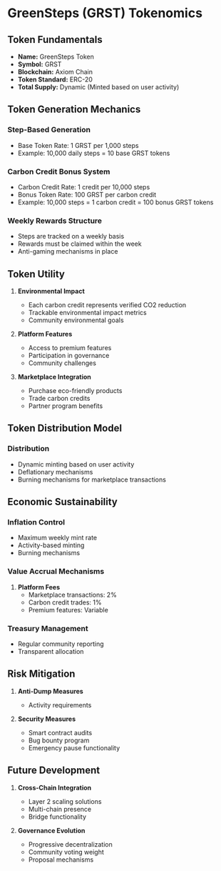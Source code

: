 # GreenSteps (GRST) Tokenomics

## Token Fundamentals

- **Name:** GreenSteps Token
- **Symbol:** GRST
- **Blockchain:** Axiom Chain
- **Token Standard:** ERC-20
- **Total Supply:** Dynamic (Minted based on user activity)

## Token Generation Mechanics

### Step-Based Generation

- Base Token Rate: 1 GRST per 1,000 steps
- Example: 10,000 daily steps = 10 base GRST tokens

### Carbon Credit Bonus System

- Carbon Credit Rate: 1 credit per 10,000 steps
- Bonus Token Rate: 100 GRST per carbon credit
- Example: 10,000 steps = 1 carbon credit = 100 bonus GRST tokens

### Weekly Rewards Structure

- Steps are tracked on a weekly basis
- Rewards must be claimed within the week
- Anti-gaming mechanisms in place

## Token Utility

1. **Environmental Impact**

   - Each carbon credit represents verified CO2 reduction
   - Trackable environmental impact metrics
   - Community environmental goals

2. **Platform Features**

   - Access to premium features
   - Participation in governance
   - Community challenges

3. **Marketplace Integration**
   - Purchase eco-friendly products
   - Trade carbon credits
   - Partner program benefits

## Token Distribution Model

### Distribution

- Dynamic minting based on user activity
- Deflationary mechanisms
- Burning mechanisms for marketplace transactions

## Economic Sustainability

### Inflation Control

- Maximum weekly mint rate
- Activity-based minting
- Burning mechanisms

### Value Accrual Mechanisms

1. **Platform Fees**
   - Marketplace transactions: 2%
   - Carbon credit trades: 1%
   - Premium features: Variable

### Treasury Management

- Regular community reporting
- Transparent allocation

## Risk Mitigation

1. **Anti-Dump Measures**

   - Activity requirements

2. **Security Measures**
   - Smart contract audits
   - Bug bounty program
   - Emergency pause functionality

## Future Development

1. **Cross-Chain Integration**

   - Layer 2 scaling solutions
   - Multi-chain presence
   - Bridge functionality

2. **Governance Evolution**
   - Progressive decentralization
   - Community voting weight
   - Proposal mechanisms
